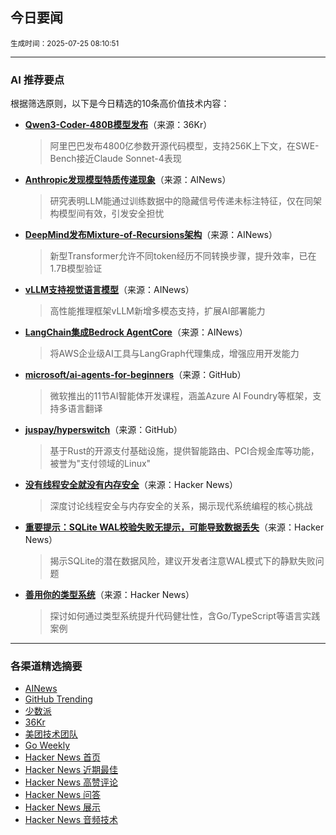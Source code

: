 ## 今日要闻

<sub> 生成时间：2025-07-25 08:10:51</sub>


---

### AI 推荐要点

根据筛选原则，以下是今日精选的10条高价值技术内容：

- **[Qwen3-Coder-480B模型发布](https://twitter.com/bigeagle_xd/status/1947817705324621910)**（来源：36Kr）  
  > 阿里巴巴发布4800亿参数开源代码模型，支持256K上下文，在SWE-Bench接近Claude Sonnet-4表现

- **[Anthropic发现模型特质传递现象](https://alignment.anthropic.com/2025/subliminal-learning/)**（来源：AINews）  
  > 研究表明LLM能通过训练数据中的隐藏信号传递未标注特征，仅在同架构模型间有效，引发安全担忧

- **[DeepMind发布Mixture-of-Recursions架构](https://medium.com/data-science-in-your-pocket/googles-mixture-of-recursions-end-of-transformers-b8de0fe9c83b)**（来源：AINews）  
  > 新型Transformer允许不同token经历不同转换步骤，提升效率，已在1.7B模型验证

- **[vLLM支持视觉语言模型](https://twitter.com/ClementDelangue/status/1947775555387916397)**（来源：AINews）  
  > 高性能推理框架vLLM新增多模态支持，扩展AI部署能力

- **[LangChain集成Bedrock AgentCore](https://twitter.com/hwchase17/status/1947786031778173022)**（来源：AINews）  
  > 将AWS企业级AI工具与LangGraph代理集成，增强应用开发能力

- **[microsoft/ai-agents-for-beginners](https://github.com/microsoft/ai-agents-for-beginners)**（来源：GitHub）  
  > 微软推出的11节AI智能体开发课程，涵盖Azure AI Foundry等框架，支持多语言翻译

- **[juspay/hyperswitch](https://github.com/juspay/hyperswitch)**（来源：GitHub）  
  > 基于Rust的开源支付基础设施，提供智能路由、PCI合规金库等功能，被誉为"支付领域的Linux"

- **[没有线程安全就没有内存安全](https://news.ycombinator.com/item?id=44672003)**（来源：Hacker News）  
  > 深度讨论线程安全与内存安全的关系，揭示现代系统编程的核心挑战

- **[重要提示：SQLite WAL校验失败无提示，可能导致数据丢失](https://news.ycombinator.com/item?id=44671373)**（来源：Hacker News）  
  > 揭示SQLite的潜在数据风险，建议开发者注意WAL模式下的静默失败问题

- **[善用你的类型系统](https://news.ycombinator.com/item?id=44671484)**（来源：Hacker News）  
  > 探讨如何通过类型系统提升代码健壮性，含Go/TypeScript等语言实践案例

---

### 各渠道精选摘要
- [AINews](./ai_news_summary_2025-07-25.md)
- [GitHub Trending](./github_trending_2025-07-25.md)
- [少数派](./shaoshupai_2025-07-25.md)
- [36Kr](./36kr_summary_2025-07-25.md)
- [美团技术团队](./meituan_2025-07-25.md)
- [Go Weekly](./go_weekly_2025-07-25.md)
- [Hacker News 首页](./hacker_news_frontpage_2025-07-25.md)
- [Hacker News 近期最佳](./hacker_news_best_2025-07-25.md)
- [Hacker News 高赞评论](./hacker_news_top_comments_2025-07-25.md)
- [Hacker News 问答](./hacker_news_ask_2025-07-25.md)
- [Hacker News 展示](./hacker_news_show_2025-07-25.md)
- [Hacker News 音频技术](./hacker_news_audio_tech_2025-07-25.md)